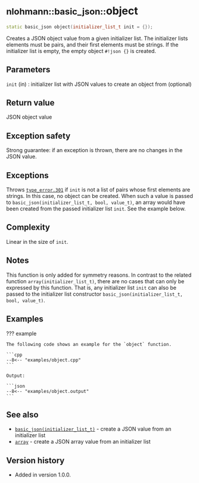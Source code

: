 # <small>nlohmann::basic_json::</small>object

```cpp
static basic_json object(initializer_list_t init = {});
```

Creates a JSON object value from a given initializer list. The initializer lists elements must be pairs, and their first
elements must be strings. If the initializer list is empty, the empty object `#!json {}` is created.

## Parameters

`init` (in)
:   initializer list with JSON values to create an object from (optional)

## Return value

JSON object value

## Exception safety

Strong guarantee: if an exception is thrown, there are no changes in the JSON value.

## Exceptions

Throws [`type_error.301`](../../home/exceptions.md#jsonexceptiontype_error301) if `init` is not a list of pairs whose
first elements are strings. In this case, no object can be created. When such a value is passed to
`basic_json(initializer_list_t, bool, value_t)`, an array would have been created from the passed initializer list
`init`. See the example below.

## Complexity

Linear in the size of `init`.

## Notes

This function is only added for symmetry reasons. In contrast to the related function `array(initializer_list_t)`, there
are no cases that can only be expressed by this function. That is, any initializer list `init` can also be passed to
the initializer list constructor `basic_json(initializer_list_t, bool, value_t)`.
    
## Examples

??? example

    The following code shows an example for the `object` function.

    ```cpp
    --8<-- "examples/object.cpp"
    ```
    
    Output:
    
    ```json
    --8<-- "examples/object.output"
    ```

## See also

- [`basic_json(initializer_list_t)`](basic_json.md) - create a JSON value from an initializer list
- [`array`](array.md) - create a JSON array value from an initializer list

## Version history

- Added in version 1.0.0.
